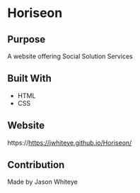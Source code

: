 # Horiseon

## Purpose
A website offering Social Solution Services

## Built With
* HTML
* CSS

## Website
https://https://jwhiteye.github.io/Horiseon/

## Contribution
Made by Jason Whiteye
